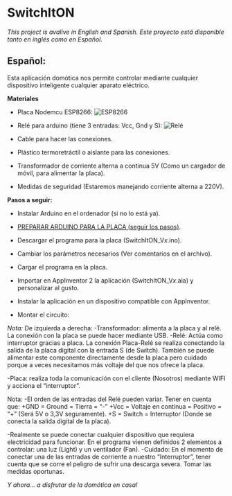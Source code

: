 # SwitchItON

*This project is avalive in English and Spanish.*
*Este proyecto está disponible tanto en inglés como en Español.*


## Español:

Esta aplicación domótica nos permite controlar mediante cualquier dispositivo inteligente cualquier aparato eléctrico. 

**Materiales**

- Placa Nodemcu ESP8266:
![ESP8266](https://github.com/Jkutkut/SwitchItON/blob/master/imgs/esp8266.png)

- Relé para arduino (tiene 3 entradas: Vcc, Gnd y S):
![Relé](https://github.com/Jkutkut/SwitchItON/blob/master/imgs/relay.png)

- Cable para hacer las conexiones.
- Plástico termoretráctil o aislante para las conexiones.
- Transformador de corriente alterna a continua 5V (Como un cargador de móvil, para alimentar la placa).
- Medidas de seguridad (Estaremos manejando corriente alterna a 220V).

**Pasos a seguir:**
- Instalar Arduino en el ordenador (si no lo está ya).

- [PREPARAR ARDUINO PARA LA PLACA (seguir los pasos)](https://www.youtube.com/watch?v=0g7sazWXfEI).

- Descargar el programa para la placa (SwitchItON_V*x*.ino).

- Cambiar los parámetros necesarios (Ver comentarios en el archivo).

- Cargar el programa en la placa.

- Importar en AppInventor 2 la aplicación (SwitchItON_V*x*.aia) y personalizar al gusto.

- Instalar la aplicación en un dispositivo compatible con AppInventor.

- Montar el circuito:

*Nota:* De izquierda a derecha:
-Transformador: alimenta a la placa y al relé. La conexión con la placa se puede hacer mediante USB.
-Relé: Actúa como interruptor gracias a placa. La conexión Placa-Relé se realiza conectando la salida de la placa digital con la entrada S (de Switch). También se puede alimentar este componente directamente desde la placa pero cuidado porque a veces necesitamos más voltaje del que nos ofrece la placa.
 
-Placa: realiza toda la comunicación con el cliente (Nosotros) mediante WIFI y acciona el “interruptor”.


Nota:
-El orden de las entradas del Relé pueden variar. Tener en cuenta que:
   +GND = Ground = Tierra = “-”
   +Vcc = Voltaje en continua = Positivo = “+” (Será 5V o 3,3V seguramente).
   +S = Switch = Interruptor (Donde se conecta la salida digital de la placa).

-Realmente se puede conectar cualquier dispositivo que requiera electricidad para funcionar. En el programa vienen definidos 2 elementos a controlar: una luz (Light) y un ventilador (Fan).
-Cuidado: En el momento de conectar una de las entradas de corriente a nuestro “Interruptor”, tener cuenta que se corre el peligro de sufrir una descarga severa. Tomar las medidas oportunas.



*Y ahora… a disfrutar de la domótica en casa!*
